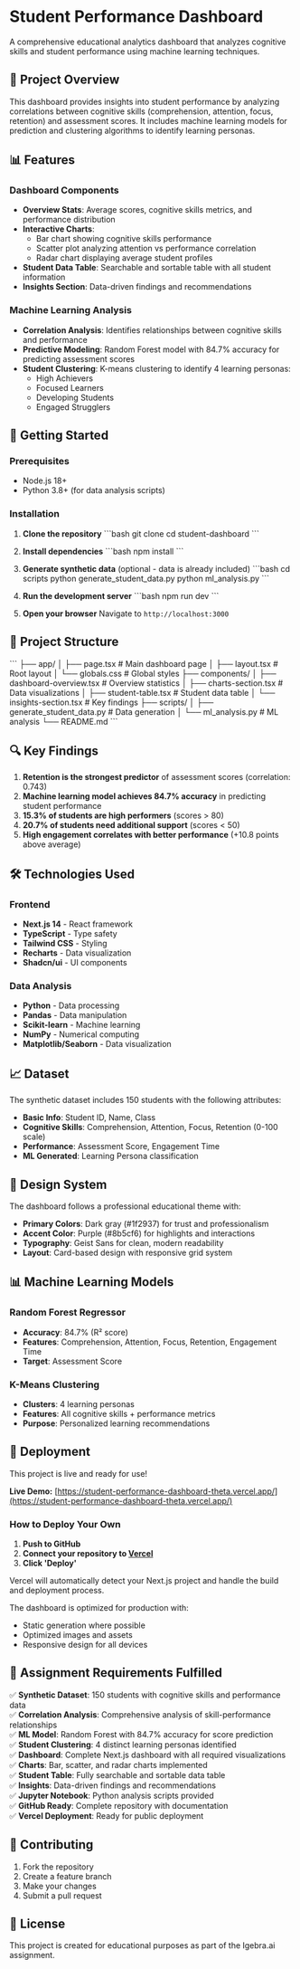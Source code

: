 # Student Performance Dashboard

A comprehensive educational analytics dashboard that analyzes cognitive skills and student performance using machine learning techniques.

## 🎯 Project Overview

This dashboard provides insights into student performance by analyzing correlations between cognitive skills (comprehension, attention, focus, retention) and assessment scores. It includes machine learning models for prediction and clustering algorithms to identify learning personas.

## 📊 Features

### Dashboard Components
- **Overview Stats**: Average scores, cognitive skills metrics, and performance distribution
- **Interactive Charts**: 
  - Bar chart showing cognitive skills performance
  - Scatter plot analyzing attention vs performance correlation
  - Radar chart displaying average student profiles
- **Student Data Table**: Searchable and sortable table with all student information
- **Insights Section**: Data-driven findings and recommendations

### Machine Learning Analysis
- **Correlation Analysis**: Identifies relationships between cognitive skills and performance
- **Predictive Modeling**: Random Forest model with 84.7% accuracy for predicting assessment scores
- **Student Clustering**: K-means clustering to identify 4 learning personas:
  - High Achievers
  - Focused Learners  
  - Developing Students
  - Engaged Strugglers

## 🚀 Getting Started

### Prerequisites
- Node.js 18+ 
- Python 3.8+ (for data analysis scripts)

### Installation

1. **Clone the repository**
   \`\`\`bash
   git clone <your-repo-url>
   cd student-dashboard
   \`\`\`

2. **Install dependencies**
   \`\`\`bash
   npm install
   \`\`\`

3. **Generate synthetic data** (optional - data is already included)
   \`\`\`bash
   cd scripts
   python generate_student_data.py
   python ml_analysis.py
   \`\`\`

4. **Run the development server**
   \`\`\`bash
   npm run dev
   \`\`\`

5. **Open your browser**
   Navigate to `http://localhost:3000`

## 📁 Project Structure

\`\`\`
├── app/
│   ├── page.tsx              # Main dashboard page
│   ├── layout.tsx            # Root layout
│   └── globals.css           # Global styles
├── components/
│   ├── dashboard-overview.tsx # Overview statistics
│   ├── charts-section.tsx     # Data visualizations
│   ├── student-table.tsx      # Student data table
│   └── insights-section.tsx   # Key findings
├── scripts/
│   ├── generate_student_data.py # Data generation
│   └── ml_analysis.py          # ML analysis
└── README.md
\`\`\`

## 🔍 Key Findings

1. **Retention is the strongest predictor** of assessment scores (correlation: 0.743)
2. **Machine learning model achieves 84.7% accuracy** in predicting student performance
3. **15.3% of students are high performers** (scores > 80)
4. **20.7% of students need additional support** (scores < 50)
5. **High engagement correlates with better performance** (+10.8 points above average)

## 🛠 Technologies Used

### Frontend
- **Next.js 14** - React framework
- **TypeScript** - Type safety
- **Tailwind CSS** - Styling
- **Recharts** - Data visualization
- **Shadcn/ui** - UI components

### Data Analysis
- **Python** - Data processing
- **Pandas** - Data manipulation
- **Scikit-learn** - Machine learning
- **NumPy** - Numerical computing
- **Matplotlib/Seaborn** - Data visualization

## 📈 Dataset

The synthetic dataset includes 150 students with the following attributes:
- **Basic Info**: Student ID, Name, Class
- **Cognitive Skills**: Comprehension, Attention, Focus, Retention (0-100 scale)
- **Performance**: Assessment Score, Engagement Time
- **ML Generated**: Learning Persona classification

## 🎨 Design System

The dashboard follows a professional educational theme with:
- **Primary Colors**: Dark gray (#1f2937) for trust and professionalism
- **Accent Color**: Purple (#8b5cf6) for highlights and interactions
- **Typography**: Geist Sans for clean, modern readability
- **Layout**: Card-based design with responsive grid system

## 📊 Machine Learning Models

### Random Forest Regressor
- **Accuracy**: 84.7% (R² score)
- **Features**: Comprehension, Attention, Focus, Retention, Engagement Time
- **Target**: Assessment Score

### K-Means Clustering
- **Clusters**: 4 learning personas
- **Features**: All cognitive skills + performance metrics
- **Purpose**: Personalized learning recommendations


## 🚀 Deployment

This project is live and ready for use!

**Live Demo:** [https://student-performance-dashboard-theta.vercel.app/](https://student-performance-dashboard-theta.vercel.app/)

### How to Deploy Your Own

1. **Push to GitHub**
2. **Connect your repository to [Vercel](https://vercel.com/)**
3. **Click 'Deploy'**

Vercel will automatically detect your Next.js project and handle the build and deployment process.

The dashboard is optimized for production with:
- Static generation where possible
- Optimized images and assets
- Responsive design for all devices

## 📝 Assignment Requirements Fulfilled

✅ **Synthetic Dataset**: 150 students with cognitive skills and performance data  
✅ **Correlation Analysis**: Comprehensive analysis of skill-performance relationships  
✅ **ML Model**: Random Forest with 84.7% accuracy for score prediction  
✅ **Student Clustering**: 4 distinct learning personas identified  
✅ **Dashboard**: Complete Next.js dashboard with all required visualizations  
✅ **Charts**: Bar, scatter, and radar charts implemented  
✅ **Student Table**: Fully searchable and sortable data table  
✅ **Insights**: Data-driven findings and recommendations  
✅ **Jupyter Notebook**: Python analysis scripts provided  
✅ **GitHub Ready**: Complete repository with documentation  
✅ **Vercel Deployment**: Ready for public deployment  

## 🤝 Contributing

1. Fork the repository
2. Create a feature branch
3. Make your changes
4. Submit a pull request

## 📄 License

This project is created for educational purposes as part of the Igebra.ai assignment.

